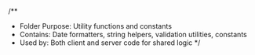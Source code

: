 /**
 * Folder Purpose: Utility functions and constants
 * Contains: Date formatters, string helpers, validation utilities, constants
 * Used by: Both client and server code for shared logic
 */
